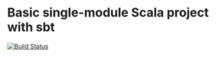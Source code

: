 # Basic single-module Scala project with sbt #

[![Build Status](https://secure.travis-ci.org/nikolaylagutko/scala--sbt.g8.png)](http://travis-ci.org/nikolaylagutko/scala-sbt.g8)
